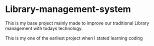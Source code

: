 # Library-management-system
 This is my base project mainly made to improve our traditional Library management with todays technology.
 
 This is my one of the earliest project when I stated learning coding

